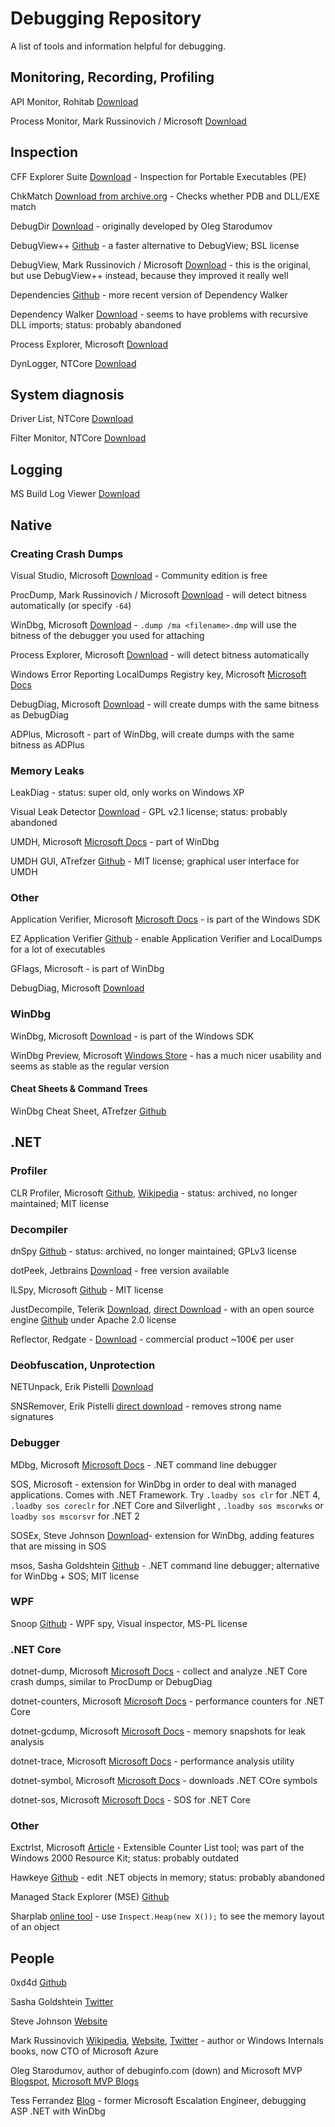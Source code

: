 # Debugging Repository
A list of tools and information helpful for debugging.

## Monitoring, Recording, Profiling

API Monitor, Rohitab [Download](http://www.rohitab.com/apimonitor)

Process Monitor, Mark Russinovich / Microsoft [Download](https://docs.microsoft.com/en-us/sysinternals/downloads/procmon)

## Inspection

CFF Explorer Suite [Download](https://ntcore.com/?page_id=388) - Inspection for Portable Executables (PE)

ChkMatch [Download from archive.org](https://web.archive.org/web/20210205095232/https://www.debuginfo.com/tools/chkmatch.html) - Checks whether PDB and DLL/EXE match

DebugDir [Download](https://sourceforge.net/p/debugdir/home/Home/) - originally developed by Oleg Starodumov

DebugView++ [Github](https://github.com/CobaltFusion/DebugViewPP) - a faster alternative to DebugView; BSL license

DebugView, Mark Russinovich / Microsoft [Download](https://docs.microsoft.com/en-us/sysinternals/downloads/debugview) - this is the original, but use DebugView++ instead, because they improved it really well

Dependencies [Github](https://github.com/lucasg/Dependencies) - more recent version of Dependency Walker

Dependency Walker [Download](https://www.dependencywalker.com/) - seems to have problems with recursive DLL imports; status: probably abandoned

Process Explorer, Microsoft [Download](https://docs.microsoft.com/en-us/sysinternals/downloads/process-explorer?redirectedfrom=MSDN) 

DynLogger, NTCore [Download](https://ntcore.com/?page_id=376)

## System diagnosis

Driver List, NTCore [Download](https://ntcore.com/?page_id=380)

Filter Monitor, NTCore [Download](https://ntcore.com/?page_id=382)

## Logging

MS Build Log Viewer [Download](https://msbuildlog.com/)

## Native

### Creating Crash Dumps

Visual Studio, Microsoft [Download](https://visualstudio.microsoft.com/downloads/) - Community edition is free

ProcDump, Mark Russinovich / Microsoft [Download](https://docs.microsoft.com/en-us/sysinternals/downloads/procdump) - will detect bitness automatically (or specify `-64`)

WinDbg, Microsoft [Download](https://docs.microsoft.com/en-us/windows-hardware/drivers/debugger/debugger-download-tools) - `.dump /ma <filename>.dmp` will use the bitness of the debugger you used for attaching

Process Explorer, Microsoft [Download](https://docs.microsoft.com/en-us/sysinternals/downloads/process-explorer?redirectedfrom=MSDN) - will detect bitness automatically

Windows Error Reporting LocalDumps Registry key, Microsoft [Microsoft Docs](https://docs.microsoft.com/en-us/windows/win32/wer/collecting-user-mode-dumps?redirectedfrom=MSDN)

DebugDiag, Microsoft [Download](https://www.microsoft.com/en-us/download/details.aspx?id=58210) - will create dumps with the same bitness as DebugDiag

ADPlus, Microsoft - part of WinDbg, will create dumps with the same bitness as ADPlus

### Memory Leaks

LeakDiag - status: super old, only works on Windows XP

Visual Leak Detector [Download](https://kinddragon.github.io/vld/) - GPL v2.1 license; status: probably abandoned

UMDH, Microsoft [Microsoft Docs](https://docs.microsoft.com/en-us/windows-hardware/drivers/debugger/umdh) - part of WinDbg

UMDH GUI, ATrefzer [Github](https://github.com/ATrefzer/UmdhGui) - MIT license; graphical user interface for UMDH

### Other

Application Verifier, Microsoft [Microsoft Docs](https://docs.microsoft.com/en-us/windows-hardware/drivers/devtest/application-verifier) - is part of the Windows SDK

EZ Application Verifier [Github](https://github.com/WelliSolutions/EZ-Application-Verifier) - enable Application Verifier and LocalDumps for a lot of executables

GFlags, Microsoft - is part of WinDbg

DebugDiag, Microsoft [Download](https://www.microsoft.com/en-us/download/details.aspx?id=58210)

### WinDbg

WinDbg, Microsoft [Download](https://docs.microsoft.com/en-us/windows-hardware/drivers/debugger/debugger-download-tools) - is part of the Windows SDK

WinDbg Preview, Microsoft [Windows Store](https://www.microsoft.com/store/p/windbg/9pgjgd53tn86) - has a much nicer usability and seems as stable as the regular version

#### Cheat Sheets & Command Trees

WinDbg Cheat Sheet, ATrefzer [Github](https://github.com/ATrefzer/WinDbg)

## .NET

### Profiler

CLR Profiler, Microsoft [Github](https://github.com/microsoftarchive/clrprofiler/), [Wikipedia](https://en.wikipedia.org/wiki/CLR_Profiler) - status: archived, no longer maintained; MIT license

### Decompiler

dnSpy [Github](https://github.com/dnSpy/dnSpy) - status: archived, no longer maintained; GPLv3 license

dotPeek, Jetbrains [Download](https://www.jetbrains.com/decompiler/download/#section=portable) - free version available

ILSpy, Microsoft [Github](https://github.com/icsharpcode/ILSpy) - MIT license

JustDecompile, Telerik [Download](https://www.telerik.com/products/decompiler.aspx), [direct Download](https://www.telerik.com/try/justdecompile) - with an open source engine [Github](https://github.com/telerik/justdecompileengine) under Apache 2.0 license

Reflector, Redgate - [Download](https://www.red-gate.com/products/dotnet-development/reflector/) - commercial product ~100€ per user

### Deobfuscation, Unprotection

NETUnpack, Erik Pistelli [Download](https://ntcore.com/?page_id=353)

SNSRemover, Erik Pistelli [direct download](https://ntcore.com/files/SNSRemover.zip) - removes strong name signatures

### Debugger

MDbg, Microsoft [Microsoft Docs](https://docs.microsoft.com/en-us/dotnet/framework/tools/mdbg-exe) - .NET command line debugger

SOS, Microsoft - extension for WinDbg in order to deal with managed applications. Comes with .NET Framework. Try `.loadby sos clr` for .NET 4, `.loadby sos coreclr` for .NET Core and Silverlight , `.loadby sos mscorwks` or `loadby sos mscorsvr` for .NET 2

SOSEx, Steve Johnson [Download](http://www.stevestechspot.com/)- extension for WinDbg, adding features that are missing in SOS

msos, Sasha Goldshtein [Github](https://github.com/goldshtn/msos) - .NET command line debugger; alternative for WinDbg + SOS; MIT license

### WPF

Snoop [Github](https://github.com/snoopwpf/snoopwpf) - WPF spy, Visual inspector, MS-PL license

### .NET Core

dotnet-dump, Microsoft [Microsoft Docs](https://docs.microsoft.com/en-us/dotnet/core/diagnostics/dotnet-dump) - collect and analyze .NET Core crash dumps, similar to ProcDump or DebugDiag

dotnet-counters, Microsoft [Microsoft Docs](https://docs.microsoft.com/en-us/dotnet/core/diagnostics/dotnet-counters) - performance counters for .NET Core

dotnet-gcdump, Microsoft [Microsoft Docs](https://docs.microsoft.com/en-us/dotnet/core/diagnostics/dotnet-gcdump) - memory snapshots for leak analysis

dotnet-trace, Microsoft [Microsoft Docs](https://docs.microsoft.com/en-us/dotnet/core/diagnostics/dotnet-trace) - performance analysis utility

dotnet-symbol, Microsoft [Microsoft Docs](https://docs.microsoft.com/en-us/dotnet/core/diagnostics/dotnet-symbol) - downloads .NET COre symbols

dotnet-sos, Microsoft [Microsoft Docs](https://docs.microsoft.com/en-us/dotnet/core/diagnostics/dotnet-sos) - SOS for .NET Core

### Other

Exctrlst, Microsoft [Article](https://techcommunity.microsoft.com/t5/ask-the-performance-team/two-minute-drill-disabled-performance-counters-and-exctrlst-exe/ba-p/374538) - Extensible Counter List tool; was part of the Windows 2000 Resource Kit; status: probably outdated

Hawkeye [Github](https://github.com/odalet/Hawkeye2) - edit .NET objects in memory; status: probably abandoned

Managed Stack Explorer (MSE) [Github](https://github.com/artisticcheese/MSE)

Sharplab [online tool](https://sharplab.io) - use `Inspect.Heap(new X());` to see the memory layout of an object

## People

0xd4d [Github](https://github.com/0xd4d)

Sasha Goldshtein [Twitter](https://twitter.com/goldshtn)

Steve Johnson [Website](http://www.stevestechspot.com/)

Mark Russinovich [Wikipedia](https://en.wikipedia.org/wiki/Mark_Russinovich), [Website](http://markrussinovich.com/), [Twitter](https://twitter.com/markrussinovich) - author or Windows Internals books, now CTO of Microsoft Azure

Oleg Starodumov, author of debuginfo.com (down) and Microsoft MVP [Blogspot](http://starol.blogspot.com/), [Microsoft MVP Blogs](https://blogs.msmvps.com/debuginfo/)

Tess Ferrandez [Blog](https://www.tessferrandez.com/) - former Microsoft Escalation Engineer, debugging ASP .NET with WinDbg
